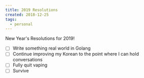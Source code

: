 ```yaml
---
title: 2019 Resolutions
created: 2018-12-25
tags:
  - personal
---
```


New Year's Resolutions for 2019!

* [ ] Write something real world in Golang
* [ ] Continue improving my Korean to the point where I can hold conversations
* [ ] Fully quit vaping
* [ ] Survive
